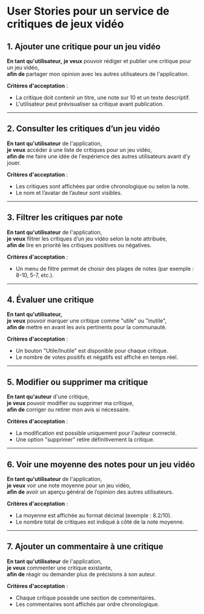 # User Stories pour un service de critiques de jeux vidéo

## 1. Ajouter une critique pour un jeu vidéo
**En tant qu'utilisateur,** 
**je veux** pouvoir rédiger et publier une critique pour un jeu vidéo,  
**afin de** partager mon opinion avec les autres utilisateurs de l'application.

**Critères d'acceptation** :  
- La critique doit contenir un titre, une note sur 10 et un texte descriptif.  
- L'utilisateur peut prévisualiser sa critique avant publication.  

---

## 2. Consulter les critiques d’un jeu vidéo
**En tant qu'utilisateur** de l'application,  
**je veux** accéder à une liste de critiques pour un jeu vidéo,  
**afin de** me faire une idée de l'expérience des autres utilisateurs avant d’y jouer.

**Critères d'acceptation** :  
- Les critiques sont affichées par ordre chronologique ou selon la note.  
- Le nom et l’avatar de l’auteur sont visibles.

---

## 3. Filtrer les critiques par note
**En tant qu'utilisateur**  de l'application,  
**je veux** filtrer les critiques d’un jeu vidéo selon la note attribuée,  
**afin de** lire en priorité les critiques positives ou négatives.

**Critères d'acceptation** :  
- Un menu de filtre permet de choisir des plages de notes (par exemple : 8-10, 5-7, etc.).

---

## 4. Évaluer une critique
**En tant qu'utilisateur,**   
**je veux** pouvoir marquer une critique comme "utile" ou "inutile",  
**afin de** mettre en avant les avis pertinents pour la communauté.

**Critères d'acceptation** :  
- Un bouton "Utile/Inutile" est disponible pour chaque critique.  
- Le nombre de votes positifs et négatifs est affiché en temps réel.

---

## 5. Modifier ou supprimer ma critique
**En tant qu'auteur** d'une critique,  
**je veux** pouvoir modifier ou supprimer ma critique,  
**afin de** corriger ou retirer mon avis si nécessaire.

**Critères d'acceptation** :  
- La modification est possible uniquement pour l'auteur connecté.  
- Une option "supprimer" retire définitivement la critique.

---

## 6. Voir une moyenne des notes pour un jeu vidéo
**En tant qu'utilisateur** de l'application,  
**je veux** voir une note moyenne pour un jeu vidéo,  
**afin de** avoir un aperçu général de l’opinion des autres utilisateurs.

**Critères d'acceptation** :  
- La moyenne est affichée au format décimal (exemple : 8.2/10).  
- Le nombre total de critiques est indiqué à côté de la note moyenne.

---

## 7. Ajouter un commentaire à une critique
**En tant qu'utilisateur** de l'application,  
**je veux** commenter une critique existante,  
**afin de** réagir ou demander plus de précisions à son auteur.

**Critères d'acceptation** :  
- Chaque critique possède une section de commentaires.  
- Les commentaires sont affichés par ordre chronologique.
